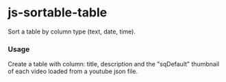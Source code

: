 js-sortable-table
=================

Sort a table by column type (text, date, time).

<h3>Usage</h3>

Create a table with column: title, description and the "sqDefault" thumbnail of each video loaded from a youtube json file.
